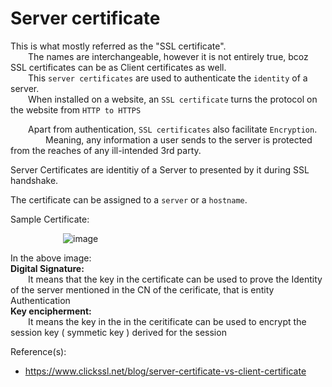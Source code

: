 # Server certificate  
This is what mostly referred as the "SSL certificate".  
  The names are interchangeable, however it is not entirely true, bcoz SSL certificates can be as Client certificates as well.  
  This `server certificates` are used to authenticate the `identity` of a server.  
  When installed on a website, an `SSL certificate` turns the protocol on the website from `HTTP to HTTPS`  
  
  Apart from authentication, `SSL certificates` also facilitate `Encryption`.  
    Meaning, any information a user sends to the server is protected from the reaches of any ill-intended 3rd party.  

Server Certificates are identitiy of a Server to presented by it during SSL handshake.  

The certificate can be assigned to a `server` or a `hostname`.  

Sample Certificate:  

      ![image](https://user-images.githubusercontent.com/26399543/141696200-e1f77459-d176-4bb3-9154-85239b3d570c.png)  

In the above image:  
**Digital Signature:**  
  It means that the key in the certificate can be used to prove the Identity of the server mentioned in the CN of the cerificate, that is entity Authentication  
**Key encipherment:**  
  It means the key in the in the ceritificate can be used to encrypt the session key ( symmetic key ) derived for the session  
  
  
Reference(s):
- https://www.clickssl.net/blog/server-certificate-vs-client-certificate

